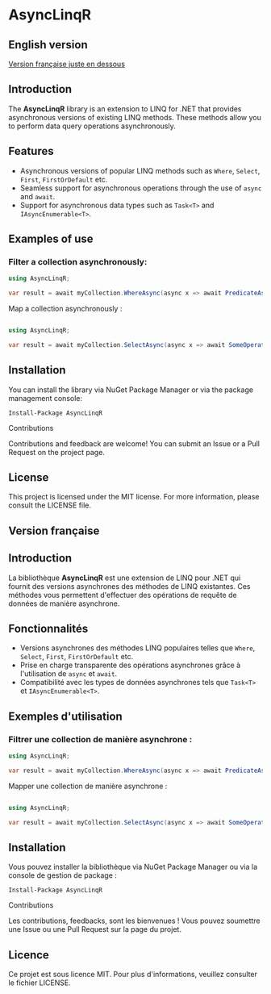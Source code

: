 
# AsyncLinqR

## English version

[Version française juste en dessous](#version-fran%C3%A7aise)

## Introduction

The **AsyncLinqR** library is an extension to LINQ for .NET that provides asynchronous versions of existing LINQ methods.
These methods allow you to perform data query operations asynchronously.

## Features

- Asynchronous versions of popular LINQ methods such as `Where`, `Select`, `First`, `FirstOrDefault` etc.
- Seamless support for asynchronous operations through the use of `async` and `await`.
- Support for asynchronous data types such as `Task<T>` and `IAsyncEnumerable<T>`.

## Examples of use

### Filter a collection asynchronously:

```csharp
using AsyncLinqR;

var result = await myCollection.WhereAsync(async x => await PredicateAsync(x)).ToListAsync();
```

Map a collection asynchronously :
```csharp

using AsyncLinqR;

var result = await myCollection.SelectAsync(async x => await SomeOperationAsync(x)).ToListAsync();
```

## Installation

You can install the library via NuGet Package Manager or via the package management console:
```package-manager
Install-Package AsyncLinqR
```

Contributions

Contributions and feedback are welcome! You can submit an Issue or a Pull Request on the project page.

## License

This project is licensed under the MIT license. For more information, please consult the LICENSE file.


## Version française

## Introduction

La bibliothèque **AsyncLinqR** est une extension de LINQ pour .NET qui fournit des versions asynchrones des méthodes de LINQ existantes.
Ces méthodes vous permettent d'effectuer des opérations de requête de données de manière asynchrone.

## Fonctionnalités

- Versions asynchrones des méthodes LINQ populaires telles que `Where`, `Select`, `First`, `FirstOrDefault` etc.
- Prise en charge transparente des opérations asynchrones grâce à l'utilisation de `async` et `await`.
- Compatibilité avec les types de données asynchrones tels que `Task<T>` et `IAsyncEnumerable<T>`.

## Exemples d'utilisation

### Filtrer une collection de manière asynchrone :

```csharp
using AsyncLinqR;

var result = await myCollection.WhereAsync(async x => await PredicateAsync(x)).ToListAsync();
```

Mapper une collection de manière asynchrone :
```csharp

using AsyncLinqR;

var result = await myCollection.SelectAsync(async x => await SomeOperationAsync(x)).ToListAsync();
```

## Installation

Vous pouvez installer la bibliothèque via NuGet Package Manager ou via la console de gestion de package :
```package-manager
Install-Package AsyncLinqR
```

Contributions

Les contributions, feedbacks, sont les bienvenues ! Vous pouvez soumettre une Issue ou une Pull Request sur la page du projet.

## Licence

Ce projet est sous licence MIT. Pour plus d'informations, veuillez consulter le fichier LICENSE.

